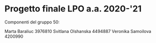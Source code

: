 # Progetto finale LPO a.a. 2020-'21

Componenti del gruppo 50:

Marta Baraliuc 3976810
Svitlana Olshanska 4494887
Veronika Samoilova 4200990
